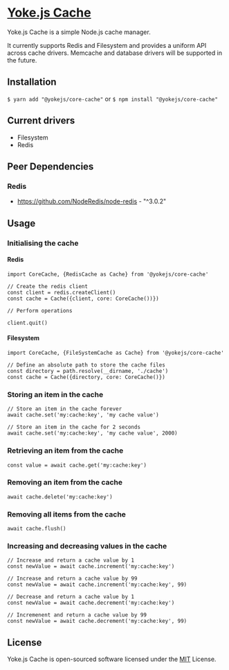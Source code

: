 # [Yoke.js Cache](https://github.com/yokejs/core-cache)

Yoke.js Cache is a simple Node.js cache manager.

It currently supports Redis and Filesystem and provides a uniform API across
cache drivers. Memcache and database drivers will be supported in the future.

## Installation

`$ yarn add "@yokejs/core-cache"`
or
`$ npm install "@yokejs/core-cache"`

## Current drivers

- Filesystem
- Redis

## Peer Dependencies

### Redis
* https://github.com/NodeRedis/node-redis - "^3.0.2"

## Usage

### Initialising the cache

#### Redis

```
import CoreCache, {RedisCache as Cache} from '@yokejs/core-cache'

// Create the redis client
const client = redis.createClient()
const cache = Cache({client, core: CoreCache())})

// Perform operations

client.quit()
```

#### Filesystem

```
import CoreCache, {FileSystemCache as Cache} from '@yokejs/core-cache'

// Define an absolute path to store the cache files
const directory = path.resolve(__dirname, './cache')
const cache = Cache({directory, core: CoreCache()})
```

### Storing an item in the cache

```
// Store an item in the cache forever
await cache.set('my:cache:key', 'my cache value')

// Store an item in the cache for 2 seconds
await cache.set('my:cache:key', 'my cache value', 2000)
```

### Retrieving an item from the cache

```
const value = await cache.get('my:cache:key')
```

### Removing an item from the cache

```
await cache.delete('my:cache:key')
```

### Removing all items from the cache

```
await cache.flush()
```

### Increasing and decreasing values in the cache

```
// Increase and return a cache value by 1
const newValue = await cache.increment('my:cache:key')

// Increase and return a cache value by 99
const newValue = await cache.increment('my:cache:key', 99)

// Decrease and return a cache value by 1
const newValue = await cache.decrement('my:cache:key')

// Incremenent and return a cache value by 99
const newValue = await cache.decrement('my:cache:key', 99)
```

## License

Yoke.js Cache is open-sourced software licensed under the
[MIT](https://opensource.org/licenses/MIT) License.

